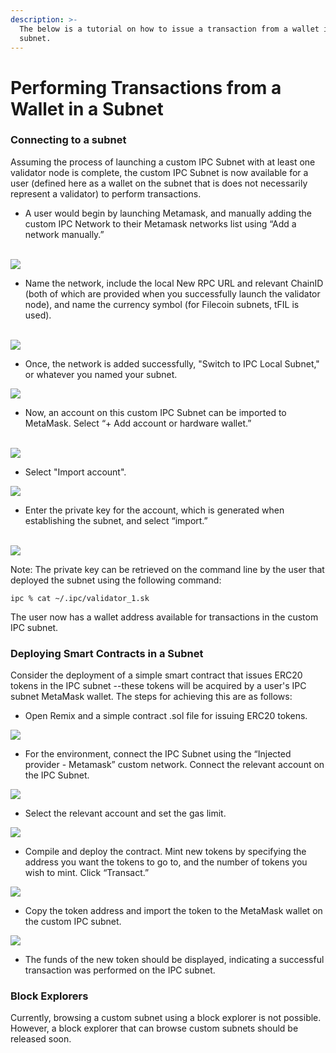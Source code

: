 ```yaml
---
description: >-
  The below is a tutorial on how to issue a transaction from a wallet in a
  subnet.
---
```


# Performing Transactions from a Wallet in a Subnet

### Connecting to a subnet

Assuming the process of launching a custom IPC Subnet with at least one validator node is complete, the custom IPC Subnet is now available for a user (defined here as a wallet on the subnet that is does not necessarily represent a validator) to perform transactions.&#x20;



* A user would begin by launching Metamask, and manually adding the custom IPC Network to their Metamask networks list using “Add a network manually.” &#x20;

\
![](https://github.com/consensus-shipyard/docs/blob/main/assets/add_network_manually.png?raw=true)

* Name the network, include the local New RPC URL and relevant ChainID (both of which are provided when you successfully launch the validator node), and name the currency symbol (for Filecoin subnets, tFIL is used). &#x20;

\
![](https://github.com/consensus-shipyard/docs/blob/main/assets/ipc_local_subnet.png?raw=true)

* Once, the network is added successfully, "Switch to IPC Local Subnet," or whatever you named your subnet.&#x20;

![](https://github.com/consensus-shipyard/docs/blob/main/assets/network_added.png?raw=true)

* Now, an account on this custom IPC Subnet can be imported to MetaMask.  Select “+ Add account or hardware wallet.”  &#x20;

\
![](https://github.com/consensus-shipyard/docs/blob/main/assets/add_account.png?raw=true)

* Select "Import account". &#x20;

![](https://github.com/consensus-shipyard/docs/blob/main/assets/import_account.png?raw=true)

* Enter the private key for the account, which is generated when establishing the subnet, and select “import.”&#x20;

\
![](https://github.com/consensus-shipyard/docs/blob/main/assets/import.png?raw=true)

Note: The private key can be retrieved on the command line by the user that deployed the subnet using the following command:&#x20;

```
ipc % cat ~/.ipc/validator_1.sk
```

The user now has a wallet address available for transactions in the custom IPC subnet.  &#x20;

### Deploying Smart Contracts in a Subnet

Consider the deployment of a simple smart contract that issues ERC20 tokens in the IPC subnet --these tokens will be acquired by a user's IPC subnet MetaMask wallet.   The steps for achieving this are as follows:&#x20;

* Open Remix and a simple contract .sol file for issuing ERC20 tokens. &#x20;

![](https://github.com/consensus-shipyard/docs/blob/main/assets/token.png?raw=true)

* For the environment, connect the IPC Subnet using the “Injected provider - Metamask” custom network.  Connect the relevant account on the IPC Subnet.&#x20;

![](https://github.com/consensus-shipyard/docs/blob/main/assets/injected_provider.png?raw=true)

* Select the relevant account and set the gas limit. &#x20;

![](https://github.com/consensus-shipyard/docs/blob/main/assets/injected_provider.png?raw=true)

* Compile and deploy the contract.  Mint new tokens by specifying the address you want the tokens to go to, and the number of tokens you wish to mint.  Click “Transact.”

![](https://github.com/consensus-shipyard/docs/blob/main/assets/deploy_run.png?raw=true)

* Copy the token address and import the token to the MetaMask wallet on the custom IPC subnet.&#x20;

![](https://github.com/consensus-shipyard/docs/blob/main/assets/deploy_metamask.png?raw=true)

* The funds of the new token should be displayed, indicating a successful transaction was performed on the IPC subnet.

### Block Explorers

Currently, browsing a custom subnet using a block explorer is not possible.  However, a block explorer that can browse custom subnets should be released soon.   \
&#x20;
